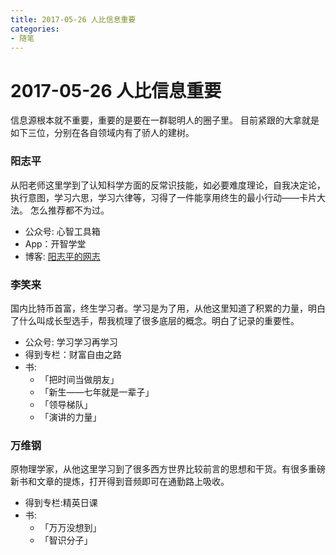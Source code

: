 ```yaml
---
title: 2017-05-26 人比信息重要
categories: 
- 随笔
---
```

# 2017-05-26 人比信息重要

信息源根本就不重要，重要的是要在一群聪明人的圈子里。
目前紧跟的大拿就是如下三位，分别在各自领域内有了骄人的建树。

<!-- more -->
 
### 阳志平
从阳老师这里学到了认知科学方面的反常识技能，如必要难度理论，自我决定论，执行意图，学习六思，学习六律等，习得了一件能享用终生的最小行动——卡片大法。
怎么推荐都不为过。

- 公众号: 心智工具箱
- App：开智学堂
- 博客: [阳志平的网志](http://www.yangzhiping.com)

### 李笑来
国内比特币首富，终生学习者。学习是为了用，从他这里知道了积累的力量，明白了什么叫成长型选手，帮我梳理了很多底层的概念。明白了记录的重要性。

- 公众号: 学习学习再学习
- 得到专栏：财富自由之路
- 书:
	- 「把时间当做朋友」
	- 「新生——七年就是一辈子」
	- 「领导梯队」
	- 「演讲的力量」


### 万维钢
原物理学家，从他这里学习到了很多西方世界比较前言的思想和干货。有很多重磅新书和文章的提炼，打开得到音频即可在通勤路上吸收。

- 得到专栏:精英日课
- 书:
	- 「万万没想到」
	- 「智识分子」


